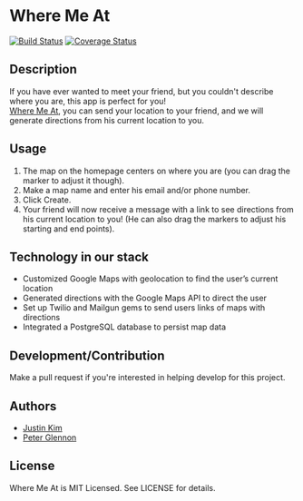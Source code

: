 Where Me At
============

[![Build Status](https://travis-ci.org/pcrglennon/wheremeat.svg?branch=master)](https://travis-ci.org/pcrglennon/wheremeat)
[![Coverage Status](https://coveralls.io/repos/pcrglennon/wheremeat/badge.png?branch=master)](https://coveralls.io/r/pcrglennon/wheremeat?branch=master)

## Description
If you have ever wanted to meet your friend, but you couldn't describe where you are, this app is perfect for you!<br>
[Where Me At](http://www.wheremeat.com), you can send your location to your friend, and we will generate directions from his current location to you.

## Usage
1. The map on the homepage centers on where you are (you can drag the marker to adjust it though).<br>
2. Make a map name and enter his email and/or phone number.<br>
3. Click Create.<br>
4. Your friend will now receive a message with a link to see directions from his current location to you! (He can also drag the markers to adjust his starting and end points).

## Technology in our stack
- Customized Google Maps with geolocation to find the user’s current location
- Generated directions with the Google Maps API to direct the user
- Set up Twilio and Mailgun gems to send users links of maps with directions
- Integrated a PostgreSQL database to persist map data

## Development/Contribution
Make a pull request if you're interested in helping develop for this project.

## Authors
- [Justin Kim](https://twitter.com/jusjmkim)
- [Peter Glennon](https://twitter.com/pcrglennon)

## License
Where Me At is MIT Licensed. See LICENSE for details.